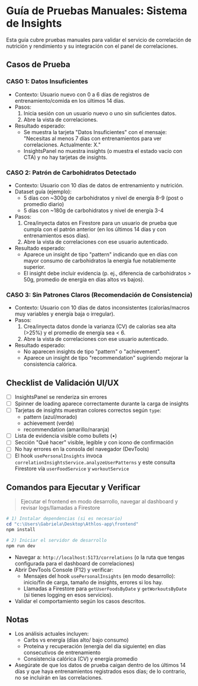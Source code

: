 # Guía de Pruebas Manuales: Sistema de Insights

Esta guía cubre pruebas manuales para validar el servicio de correlación de nutrición y rendimiento y su integración con el panel de correlaciones.

## Casos de Prueba

### CASO 1: Datos Insuficientes
- Contexto: Usuario nuevo con 0 a 6 días de registros de entrenamiento/comida en los últimos 14 días.
- Pasos:
  1. Inicia sesión con un usuario nuevo o uno sin suficientes datos.
  2. Abre la vista de correlaciones.
- Resultado esperado:
  - Se muestra la tarjeta "Datos Insuficientes" con el mensaje: "Necesitas al menos 7 días con entrenamientos para ver correlaciones. Actualmente: X."
  - InsightsPanel no muestra insights (o muestra el estado vacío con CTA) y no hay tarjetas de insights.

### CASO 2: Patrón de Carbohidratos Detectado
- Contexto: Usuario con 10 días de datos de entrenamiento y nutrición.
- Dataset guía (ejemplo):
  - 5 días con ~300g de carbohidratos y nivel de energía 8-9 (post o promedio diario)
  - 5 días con ~180g de carbohidratos y nivel de energía 3-4
- Pasos:
  1. Crea/inyecta datos en Firestore para un usuario de prueba que cumpla con el patrón anterior (en los últimos 14 días y con entrenamientos esos días).
  2. Abre la vista de correlaciones con ese usuario autenticado.
- Resultado esperado:
  - Aparece un insight de tipo "pattern" indicando que en días con mayor consumo de carbohidratos la energía fue notablemente superior.
  - El insight debe incluir evidencia (p. ej., diferencia de carbohidratos > 50g, promedio de energía en días altos vs bajos).

### CASO 3: Sin Patrones Claros (Recomendación de Consistencia)
- Contexto: Usuario con 10 días de datos inconsistentes (calorías/macros muy variables y energía baja o irregular).
- Pasos:
  1. Crea/inyecta datos donde la varianza (CV) de calorías sea alta (>25%) y el promedio de energía sea < 6.
  2. Abre la vista de correlaciones con ese usuario autenticado.
- Resultado esperado:
  - No aparecen insights de tipo "pattern" o "achievement".
  - Aparece un insight de tipo "recommendation" sugiriendo mejorar la consistencia calórica.

## Checklist de Validación UI/UX
- [ ] InsightsPanel se renderiza sin errores
- [ ] Spinner de loading aparece correctamente durante la carga de insights
- [ ] Tarjetas de insights muestran colores correctos según `type`: 
  - pattern (azul/morado)
  - achievement (verde)
  - recommendation (amarillo/naranja)
- [ ] Lista de evidencia visible como bullets (•)
- [ ] Sección "Qué hacer" visible, legible y con icono de confirmación
- [ ] No hay errores en la consola del navegador (DevTools)
- [ ] El hook `usePersonalInsights` invoca `correlationInsightsService.analyzeUserPatterns` y este consulta Firestore vía `userFoodService` y `workoutService`

## Comandos para Ejecutar y Verificar

> Ejecutar el frontend en modo desarrollo, navegar al dashboard y revisar logs/llamadas a Firestore

```powershell
# 1) Instalar dependencias (si es necesario)
cd "c:\Users\Gabriela\Desktop\Athlos-app\frontend"
npm install

# 2) Iniciar el servidor de desarrollo
npm run dev
```

- Navegar a: `http://localhost:5173/correlations` (o la ruta que tengas configurada para el dashboard de correlaciones)
- Abrir DevTools Console (F12) y verificar:
  - Mensajes del hook `usePersonalInsights` (en modo desarrollo): inicio/fin de carga, tamaño de insights, errores si los hay.
  - Llamadas a Firestore para `getUserFoodsByDate` y `getWorkoutsByDate` (si tienes logging en esos servicios).
- Validar el comportamiento según los casos descritos.

## Notas
- Los análisis actuales incluyen:
  - Carbs vs energía (días alto/ bajo consumo)
  - Proteína y recuperación (energía del día siguiente) en días consecutivos de entrenamiento
  - Consistencia calórica (CV) y energía promedio
- Asegúrate de que los datos de prueba caigan dentro de los últimos 14 días y que haya entrenamientos registrados esos días; de lo contrario, no se incluirán en las correlaciones.
